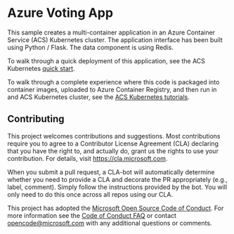 # Azure Voting App

This sample creates a multi-container application in an Azure Container Service (ACS) Kubernetes cluster. The application interface has been built using Python / Flask. The data component is using Redis.

To walk through a quick deployment of this application, see the ACS Kubernetes [quick start](https://docs.microsoft.com/en-us/azure/container-service/kubernetes/container-service-kubernetes-walkthrough).

To walk through a complete experience where this code is packaged into container images, uploaded to Azure Container Registry, and then run in and ACS Kubernetes cluster, see the [ACS Kubernetes tutorials](https://docs.microsoft.com/en-us/azure/container-service/kubernetes/container-service-tutorial-kubernetes-prepare-app).

## Contributing

This project welcomes contributions and suggestions.  Most contributions require you to agree to a
Contributor License Agreement (CLA) declaring that you have the right to, and actually do, grant us
the rights to use your contribution. For details, visit https://cla.microsoft.com.

When you submit a pull request, a CLA-bot will automatically determine whether you need to provide
a CLA and decorate the PR appropriately (e.g., label, comment). Simply follow the instructions
provided by the bot. You will only need to do this once across all repos using our CLA.

This project has adopted the [Microsoft Open Source Code of Conduct](https://opensource.microsoft.com/codeofconduct/).
For more information see the [Code of Conduct FAQ](https://opensource.microsoft.com/codeofconduct/faq/) or
contact [opencode@microsoft.com](mailto:opencode@microsoft.com) with any additional questions or comments.
